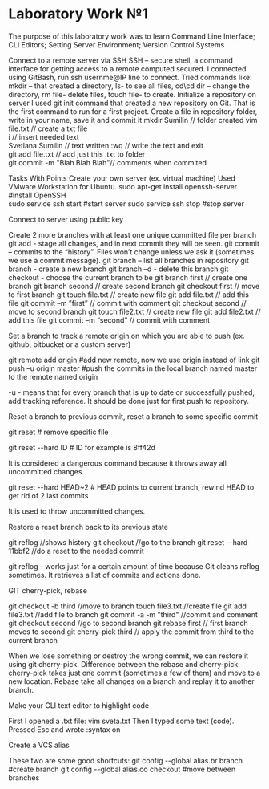 Laboratory Work №1
==================

The purpose of this laboratory work was to learn Command Line Interface; CLI Editors; Setting Server Environment; Version Control Systems


Connect to a remote server via SSH
SSH – secure shell, a command interface for getting access to a remote computed secured. I connected using GitBash, run ssh usernme@IP line to connect.
Tried commands like: mkdir – that created a directory, ls- to see all files, cd\cd dir – change the directory, rm file- delete files, touch file- to create.
Initialize a repository on server
I used git init command that created a new repository on Git. That is the first command to run for a first project.
Create a file in repository folder, write in your name, save it and commit it
mkdir Sumilin   		// folder created
vim file.txt   			// create a txt file              
i              			// insert needed text              
Svetlana Sumilin		// text written
:wq                    	// write the text and exit       
git add file.txt   		// add just this .txt to folder        
git commit -m "Blah Blah Blah"// comments when commited


Tasks With Points
Create your own server (ex. virtual machine)
Used VMware Workstation for Ubuntu.
sudo apt-get install openssh-server  	#install OpenSSH    
sudo service ssh start 		#start  server
sudo service ssh stop			#stop server


Connect to server using public key

Create 2 more branches with at least one unique committed file per branch
git add <file> - stage all changes, and in next commit they will be seen.
git commit – commits to the “history”. Files won’t change unless we ask it (sometimes we use a commit message).
git branch – list all branches in repository
git branch <name> - create a new branch
git branch –d <name> - delete this branch
git checkout <name> - choose the current branch to be <name>
git branch first		// create one branch
git branch second		// create second branch
git checkout first		// move to first branch
git touch file.txt		// create new file
git add file.txt		// add this file
git commit –m ”first”   // commit with comment
git checkout second		// move to second branch
git touch file2.txt		// create new file
git add file2.txt		// add this file
git commit –m “second”		// commit with comment



Set a branch to track a remote origin on which you are able to push (ex. github, bitbucket or a custom server)

git remote add origin <url> #add new remote, now we use origin instead of link 
git push –u origin master   #push the commits in the local branch named master to the remote named origin

-u - means that for every branch that is up to date or successfully pushed, add tracking reference. It should be done just for first push to repository.


Reset a branch to previous commit, reset a branch to some specific commit

git reset <file>     # remove specific file 

git reset --hard ID # ID for example is 8ff42d

It is considered a dangerous command because it throws away all uncommitted changes.

git reset --hard HEAD~2 # HEAD points to current branch, rewind HEAD to get rid of 2 last commits

It is used to throw uncommitted changes.



Restore a reset branch back to its previous state

git reflog			//shows history
git checkout <branch>		//go to the branch
git reset --hard 11bbf2 	//do a reset to the needed commit  

git reflog  - works just for a certain amount of time because Git cleans reflog sometimes. It retrieves a list of commits and actions done.

    	 
GIT cherry-pick, rebase

git checkout -b third 		//move to branch
touch file3.txt				//create file
git add file3.txt			//add file to branch
git commit -a -m "third"	//commit and comment
git checkout second			//go to second branch
git rebase first      			// first branch moves to second
git cherry-pick third			// apply the commit from third to the current branch		

When we lose something or destroy the wrong commit, we can restore it using git cherry-pick.
Difference between the rebase and cherry-pick: cherry-pick takes just one commit (sometimes a few of them) and move to a new location. Rebase take all changes on a branch and replay it to another branch.


Make your CLI text editor to highlight code

First I opened a .txt file: vim sveta.txt
Then I typed some text (code). Pressed Esc and wrote :syntax on


Create a VCS alias

These two are some good shortcuts:
git config --global alias.br branch	#create branch
git config --global alias.co checkout #move between branches
